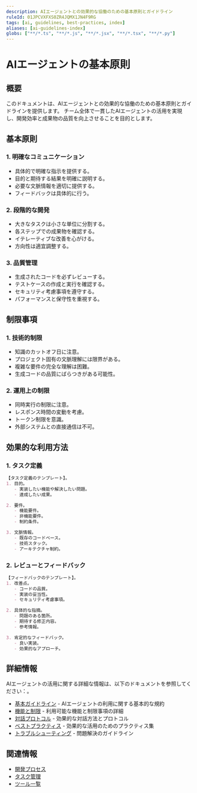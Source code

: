 ```yaml
---
description: AIエージェントとの効果的な協働のための基本原則とガイドライン
ruleId: 01JPCVXFXS0ZR4JQMX1JN4F9RG
tags: [ai, guidelines, best-practices, index]
aliases: [ai-guidelines-index]
globs: ["**/*.ts", "**/*.js", "**/*.jsx", "**/*.tsx", "**/*.py"]
---
```



# AIエージェントの基本原則

## 概要

このドキュメントは、AIエージェントとの効果的な協働のための基本原則とガイドラインを提供します。
チーム全体で一貫したAIエージェントの活用を実現し、開発効率と成果物の品質を向上させることを目的とします。

## 基本原則

### 1. 明確なコミュニケーション

- 具体的で明確な指示を提供する。
- 目的と期待する結果を明確に説明する。
- 必要な文脈情報を適切に提供する。
- フィードバックは具体的に行う。

### 2. 段階的な開発

- 大きなタスクは小さな単位に分割する。
- 各ステップでの成果物を確認する。
- イテレーティブな改善を心がける。
- 方向性は適宜調整する。

### 3. 品質管理

- 生成されたコードを必ずレビューする。
- テストケースの作成と実行を確認する。
- セキュリティ考慮事項を遵守する。
- パフォーマンスと保守性を重視する。

## 制限事項

### 1. 技術的制限

- 知識のカットオフ日に注意。
- プロジェクト固有の文脈理解には限界がある。
- 複雑な要件の完全な理解は困難。
- 生成コードの品質にばらつきがある可能性。

### 2. 運用上の制限

- 同時実行の制限に注意。
- レスポンス時間の変動を考慮。
- トークン制限を意識。
- 外部システムとの直接通信は不可。

## 効果的な利用方法

### 1. タスク定義

```markdown
【タスク定義のテンプレート】。
1. 目的。
   - 実装したい機能や解決したい問題。
   - 達成したい成果。

2. 要件。
   - 機能要件。
   - 非機能要件。
   - 制約条件。

3. 文脈情報。
   - 既存のコードベース。
   - 技術スタック。
   - アーキテクチャ制約。
```

### 2. レビューとフィードバック

```markdown
【フィードバックのテンプレート】。
1. 改善点。
   - コードの品質。
   - 実装の妥当性。
   - セキュリティ考慮事項。

2. 具体的な指摘。
   - 問題のある箇所。
   - 期待する修正内容。
   - 参考情報。

3. 肯定的なフィードバック。
   - 良い実装。
   - 効果的なアプローチ。
```

## 詳細情報

AIエージェントの活用に関する詳細な情報は、以下のドキュメントを参照してください：。

- [基本ガイドライン](guidelines.md) - AIエージェントの利用に関する基本的な規約
- [機能と制限](capabilities.md) - 利用可能な機能と制限事項の詳細
- [対話プロトコル](interaction.md) - 効果的な対話方法とプロトコル
- [ベストプラクティス](best-practices.md) - 効果的な活用のためのプラクティス集
- [トラブルシューティング](troubleshooting.md) - 問題解決のガイドライン

## 関連情報

- [開発プロセス](../development.md)
- [タスク管理](../task-management.md)
- [ツール一覧](../development/tools.md)
